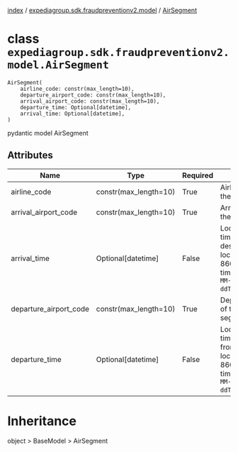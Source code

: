 [index](index.md) / [expediagroup.sdk.fraudpreventionv2.model](expediagroup.sdk.fraudpreventionv2.model.md) / [AirSegment](AirSegment.md)
# class `expediagroup.sdk.fraudpreventionv2.model.AirSegment`
```
AirSegment(
    airline_code: constr(max_length=10),
    departure_airport_code: constr(max_length=10),
    arrival_airport_code: constr(max_length=10),
    departure_time: Optional[datetime],
    arrival_time: Optional[datetime],
)
```

pydantic model AirSegment



## Attributes
    
    
        
    
        
    
        
    
        
    
        
    

|          Name          |          Type         | Required |                                                      Description                                                       |
|------------------------|-----------------------|----------|------------------------------------------------------------------------------------------------------------------------|
|      airline_code      | constr(max_length=10) |   True   |                                            Airline code of the trip segment                                            |
|  arrival_airport_code  | constr(max_length=10) |   True   |                                          Arrival airport of the trip segment                                           |
|      arrival_time      |   Optional[datetime]  |  False   |  Local date and time of arrival to destination location, in ISO-8601 date and time format `yyyy-MM-ddTHH:mm:ss.SSSZ`.  |
| departure_airport_code | constr(max_length=10) |   True   |                                         Departure airport of the trip segment                                          |
|     departure_time     |   Optional[datetime]  |  False   | Local date and time of departure from departure location, in ISO-8601 date and time format `yyyy-MM-ddTHH:mm:ss.SSSZ`. |










# Inheritance
object > BaseModel > AirSegment